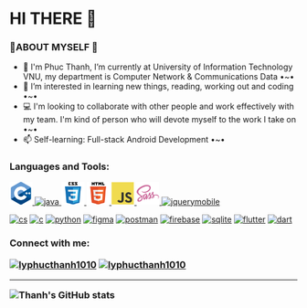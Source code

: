 <h1>️HI THERE 👋</h1>

<h3>🌟ABOUT MYSELF 🌟</h3>

- 🌱 I'm Phuc Thanh, I’m currently at University of Information Technology VNU, my department is Computer Network & Communications Data •~•
- 👀 I’m interested in learning new things, reading, working out and coding •~•
- 💻 I'm looking to collaborate with other people and work effectively with my team. I'm kind of person who will devote myself to the work I take on •~•
- 📫 Self-learning: Full-stack Android Development •~•
  
</p>
  <h3 align="left">Languages and Tools:</h3>
<p align="left"> <a href="https://www.w3schools.com/cpp/" target="_blank"> <img src="https://raw.githubusercontent.com/devicons/devicon/master/icons/cplusplus/cplusplus-original.svg" alt="cplusplus" width="40" height="40"/> </a>
  <a href="https://www.w3schools.com/java/" target="_blank"> <img src="https://cdn-icons-png.flaticon.com/512/226/226777.png" alt="java" width="40" height="40"/> </a>
  <a href="https://www.w3schools.com/css/" target="_blank"> <img src="https://raw.githubusercontent.com/devicons/devicon/master/icons/css3/css3-original-wordmark.svg" alt="css3" width="40" height="40"/> </a>
  <a href="https://www.w3.org/html/" target="_blank"> <img src="https://raw.githubusercontent.com/devicons/devicon/master/icons/html5/html5-original-wordmark.svg" alt="html5" width="40" height="40"/> </a>
  <a href="https://developer.mozilla.org/en-US/docs/Web/JavaScript" target="_blank"> <img src="https://raw.githubusercontent.com/devicons/devicon/master/icons/javascript/javascript-original.svg" alt="javascript" width="40" height="40"/> </a> 
  <a href="https://sass-lang.com" target="_blank"> <img src="https://raw.githubusercontent.com/devicons/devicon/master/icons/sass/sass-original.svg" alt="sass" width="40" height="40"/> </a>
  <a href="https://jquerymobile.com/" target="_blank"> <img src="https://static-00.iconduck.com/assets.00/jquery-mobile-icon-512x382-a729sb3m.png" alt="jquerymobile" width="40" height="40"/> </a>
</p>
  <a href= "https://www.w3schools.com/cs/" target ="_blank"> <img src ="https://cdn-icons-png.flaticon.com/512/6132/6132221.png" alt="cs" width="40"height="40"/></a>
 <a href= "https://www.w3schools.com/c/" target ="_blank"> <img src ="https://upload.wikimedia.org/wikipedia/commons/thumb/1/18/C_Programming_Language.svg/1200px-C_Programming_Language.svg.png" alt="c" width="40"height="40"/></a>
 <a href= "https://www.w3schools.com/python/" target ="_blank"> <img src ="https://cdn3.iconfinder.com/data/icons/logos-and-brands-adobe/512/267_Python-512.png" alt="python" width="40"height="40"/></a>
 <a href= "https://figma.com" target ="_blank"> <img src ="https://cdn-icons-png.flaticon.com/512/5968/5968705.png" alt="figma" width="40"height="40"/></a>
 <a href= "https://postman.com" target ="_blank"> <img src ="https://static-00.iconduck.com/assets.00/postman-icon-497x512-beb7sy75.png" alt="postman" width="40"height="40"/></a>
 <a href= "https://firebase.google.com/" target ="_blank"> <img src ="https://cdn4.iconfinder.com/data/icons/google-i-o-2016/512/google_firebase-2-512.png" alt="firebase" width="40"height="40"/></a>
 <a href= "https://www.sqlite.org" target ="_blank"> <img src ="https://upload.wikimedia.org/wikipedia/commons/thumb/9/97/Sqlite-square-icon.svg/1200px-Sqlite-square-icon.svg.png" alt="sqlite" width="40"height="40"/></a>
 <a href= "https://flutter.dev/?utm_source=flutter_github_io&utm_medium=Redirect&utm_content=meta_refresh" target ="_blank"> <img src ="https://www.svgrepo.com/show/353751/flutter.svg" alt="flutter" width="40"height="40"/></a>
 <a href= "https://dart.dev/" target ="_blank"> <img src ="https://uxwing.com/wp-content/themes/uxwing/download/brands-and-social-media/dart-programming-language-icon.png" alt="dart" width="40"height="40"/></a>


<h3 align="left">Connect with me:
<p align="left">
<a href="https://www.facebook.com/zrx.lpt/" target="blank"><img align="center" src="https://raw.githubusercontent.com/rahuldkjain/github-profile-readme-generator/master/src/images/icons/Social/facebook.svg" alt="lyphucthanh1010" height="30" width="40" /></a>
<a href="https://www.instagram.com/_.shmilyzz._/" target="blank"><img align="center" src="https://raw.githubusercontent.com/rahuldkjain/github-profile-readme-generator/master/src/images/icons/Social/instagram.svg" alt="lyphucthanh1010" height="30" width="40" /></a>
<hr>

  
  
  ![Thanh's GitHub stats](https://github-readme-stats.vercel.app/api?username=lyphucthanh1010&theme=radical&show_icons=true)


